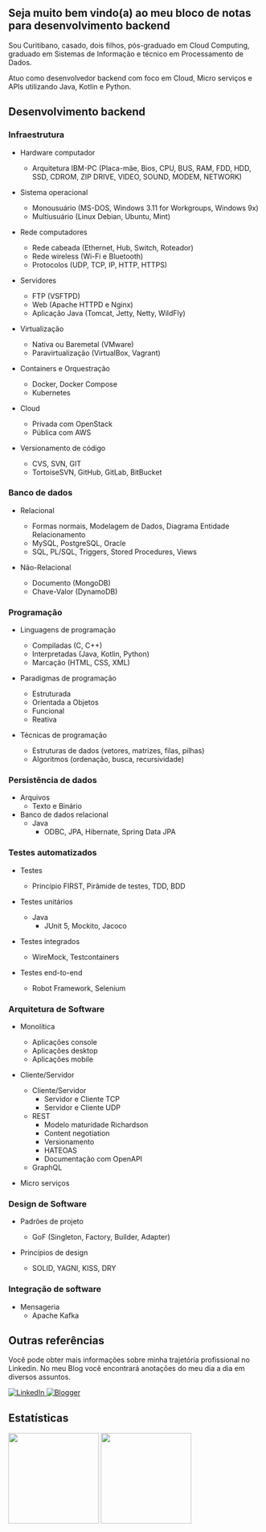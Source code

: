 <h2>Seja muito bem vindo(a) ao meu bloco de notas para desenvolvimento backend</h2>

<p>
Sou Curitibano, casado, dois filhos, pós-graduado em Cloud Computing, graduado em Sistemas de Informação e técnico em Processamento de Dados.
</p>
<p>
Atuo como desenvolvedor backend com foco em Cloud, Micro serviços e APIs utilizando Java, Kotlin e Python.
</p>

<h2>Desenvolvimento backend</h2>

<h3>Infraestrutura</h3>

- Hardware computador
  - Arquitetura IBM-PC (Placa-mãe, Bios, CPU, BUS, RAM, FDD, HDD, SSD, CDROM, ZIP DRIVE, VIDEO, SOUND, MODEM, NETWORK)

- Sistema operacional
  - Monousuário (MS-DOS, Windows 3.11 for Workgroups, Windows 9x)
  - Multiusuário (Linux Debian, Ubuntu, Mint)

- Rede computadores
  - Rede cabeada (Ethernet, Hub, Switch, Roteador)
  - Rede wireless (Wi-Fi e Bluetooth)
  - Protocolos (UDP, TCP, IP, HTTP, HTTPS)

- Servidores
  - FTP (VSFTPD)
  - Web (Apache HTTPD e Nginx)
  - Aplicação Java (Tomcat, Jetty, Netty, WildFly)

- Virtualização
  - Nativa ou Baremetal (VMware)
  - Paravirtualização (VirtualBox, Vagrant)

- Containers e Orquestração
  - Docker, Docker Compose
  - Kubernetes

- Cloud
  - Privada com OpenStack
  - Pública com AWS

- Versionamento de código
  - CVS, SVN, GIT
  - TortoiseSVN, GitHub, GitLab, BitBucket    

<h3>Banco de dados</h3>

- Relacional
  - Formas normais, Modelagem de Dados, Diagrama Entidade Relacionamento
  - MySQL, PostgreSQL, Oracle
  - SQL, PL/SQL, Triggers, Stored Procedures, Views

- Não-Relacional
  - Documento (MongoDB)
  - Chave-Valor (DynamoDB)

<h3>Programação</h3>

- Linguagens de programação
  - Compiladas (C, C++)
  - Interpretadas (Java, Kotlin, Python)
  - Marcação (HTML, CSS, XML)

- Paradigmas de programação
  - Estruturada
  - Orientada a Objetos
  - Funcional
  - Reativa

- Técnicas de programação
  - Estruturas de dados (vetores, matrizes, filas, pilhas) 
  - Algoritmos (ordenação, busca, recursividade)

<h3>Persistência de dados</h3>

- Arquivos
  - Texto e Binário
- Banco de dados relacional
  - Java
    - ODBC, JPA, Hibernate, Spring Data JPA

<h3>Testes automatizados</h3>

- Testes
  - Princípio FIRST, Pirâmide de testes, TDD, BDD

- Testes unitários
  - Java
    - JUnit 5, Mockito, Jacoco

- Testes integrados
  - WireMock, Testcontainers

- Testes end-to-end
  - Robot Framework, Selenium

<h3>Arquitetura de Software</h3>

- Monolítica
  - Aplicações console
  - Aplicações desktop
  - Aplicações mobile

- Cliente/Servidor
  - Cliente/Servidor
    - Servidor e Cliente TCP
    - Servidor e Cliente UDP
  - REST
    - Modelo maturidade Richardson
    - Content negotiation
    - Versionamento
    - HATEOAS
    - Documentação com OpenAPI
  - GraphQL

- Micro serviços

<h3>Design de Software</h3>

- Padrões de projeto
  - GoF (Singleton, Factory, Builder, Adapter)

- Princípios de design
  - SOLID, YAGNI, KISS, DRY

<h3>Integração de software</h3>

- Mensageria
  - Apache Kafka

<h2>Outras referências</h2>
<p>
Você pode obter mais informações sobre minha trajetória profissional no Linkedin. No meu Blog você encontrará anotações do meu dia a dia em diversos assuntos.
</p>
<p>
  <a href="https://www.linkedin.com/in/erosvitor/" target="_blank">
    <img alt="LinkedIn" src="https://img.shields.io/badge/linkedin-%230077B5.svg?&style=for-the-badge&logo=linkedin&logoColor=white" />
  </a>
  <a href="https://erosvitor.blogspot.com/" target="_blank">
    <img alt="Blogger" src="https://img.shields.io/badge/blogger-%23FF5722.svg?&style=for-the-badge&logo=blogger&logoColor=white" />
  </a>  
</p>

<h2>Estatísticas</h2>
<div align="left">
<img height="180em" src="https://github-readme-stats.vercel.app/api/top-langs/?username=erosvitor&show_icons=true&hide_border=false&layout=compact&langs_count=8&theme=default"/>
	
<img height="180em" src="https://github-readme-stats.vercel.app/api?username=erosvitor&show_icons=true&hide_border=false&count_private=true&include_all_commits=true&theme=default" />
</div>
